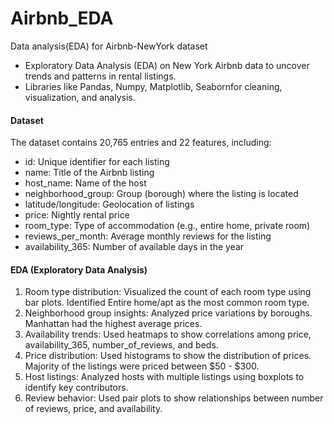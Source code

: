 # Airbnb_EDA
Data analysis(EDA) for Airbnb-NewYork dataset

* Exploratory Data Analysis (EDA) on New York Airbnb data to uncover trends and patterns in rental listings.
* Libraries like Pandas, Numpy, Matplotlib, Seabornfor cleaning, visualization, and analysis.

#### Dataset
The dataset contains 20,765 entries and 22 features, including:

 - id: Unique identifier for each listing
- name: Title of the Airbnb listing
- host_name: Name of the host
- neighborhood_group: Group (borough) where the listing is located
- latitude/longitude: Geolocation of listings
- price: Nightly rental price
- room_type: Type of accommodation (e.g., entire home, private room)
- reviews_per_month: Average monthly reviews for the listing
- availability_365: Number of available days in the year

#### EDA (Exploratory Data Analysis)
1. Room type distribution:
   Visualized the count of each room type using bar plots.
   Identified Entire home/apt as the most common room type.
2. Neighborhood group insights:
   Analyzed price variations by boroughs.
   Manhattan had the highest average prices.
3. Availability trends:
   Used heatmaps to show correlations among price, availability_365, number_of_reviews, and beds.
4. Price distribution:
   Used histograms to show the distribution of prices.
   Majority of the listings were priced between $50 - $300.
4. Host listings:
   Analyzed hosts with multiple listings using boxplots to identify key contributors.
5. Review behavior:
   Used pair plots to show relationships between number of reviews, price, and availability.
